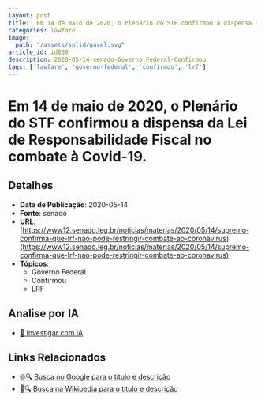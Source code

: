 ```yaml
---
layout: post
title:  Em 14 de maio de 2020, o Plenário do STF confirmou a dispensa da Lei de Responsabilidade Fiscal no combate à Covid-19.
categories: lawfare
image: 
  path: "/assets/solid/gavel.svg"
article_id: id039
description: 2020-05-14-senado-Governo Federal-Confirmou
tags: ['lawfare', 'governo-federal', 'confirmou', 'lrf']
---
```


# Em 14 de maio de 2020, o Plenário do STF confirmou a dispensa da Lei de Responsabilidade Fiscal no combate à Covid-19.

## Detalhes
- **Data de Publicação**: 2020-05-14
- **Fonte**: senado
- **URL**: [https://www12.senado.leg.br/noticias/materias/2020/05/14/supremo-confirma-que-lrf-nao-pode-restringir-combate-ao-coronavirus](https://www12.senado.leg.br/noticias/materias/2020/05/14/supremo-confirma-que-lrf-nao-pode-restringir-combate-ao-coronavirus)
- **Tópicos**:
  - Governo Federal
  - Confirmou
  - LRF

## Analise por IA
- [🤖 Investigar com IA](https://www.perplexity.ai/search?q=%22not%C3%ADcia%20artigo%20Brasil%22%20Em%2014%20de%20maio%20de%202020%2C%20o%20Plen%C3%A1rio%20do%20STF%20confirmou%20a%20dispensa%20da%20Lei%20de%20Responsabilidade%20Fiscal%20no%20combate%20%C3%A0%20Covid-19.%20senado%202020-05-14)

## Links Relacionados
- [🌐🔍 Busca no Google para o título e descrição](https://www.google.com/search?q=%22not%C3%ADcia%20artigo%20Brasil%22%20Em%2014%20de%20maio%20de%202020%2C%20o%20Plen%C3%A1rio%20do%20STF%20confirmou%20a%20dispensa%20da%20Lei%20de%20Responsabilidade%20Fiscal%20no%20combate%20%C3%A0%20Covid-19.%20senado%202020-05-14)
- [📖🔍 Busca na Wikipedia para o título e descrição](https://pt.wikipedia.org/w/index.php?search=%22not%C3%ADcia%20artigo%20Brasil%22%20Em%2014%20de%20maio%20de%202020%2C%20o%20Plen%C3%A1rio%20do%20STF%20confirmou%20a%20dispensa%20da%20Lei%20de%20Responsabilidade%20Fiscal%20no%20combate%20%C3%A0%20Covid-19.%20senado%202020-05-14)

